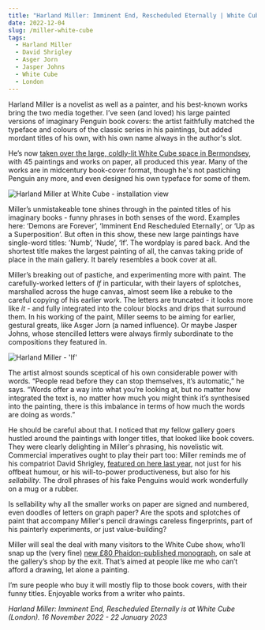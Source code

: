 ```yaml
---
title: "Harland Miller: Imminent End, Rescheduled Eternally | White Cube"
date: 2022-12-04
slug: /miller-white-cube
tags:
  - Harland Miller
  - David Shrigley
  - Asger Jorn
  - Jasper Johns
  - White Cube
  - London
---
```


Harland Miller is a novelist as well as a painter, and his best-known works bring the two media together. I’ve seen (and loved) his large painted versions of imaginary Penguin book covers: the artist faithfully matched the typeface and colours of the classic series in his paintings, but added mordant titles of his own, with his own name always in the author's slot.

He’s now [taken over the large, coldly-lit White Cube space in Bermondsey](https://whitecube.com/exhibitions/exhibition/Harland_Miller_White_Cube_Bermondsey_2022), with 45 paintings and works on paper, all produced this year. Many of the works are in midcentury book-cover format, though he's not pastiching Penguin any more, and even designed his own typeface for some of them.

![Harland Miller at White Cube - installation view](/miller-white-cube-1.jpeg)

Miller’s unmistakeable tone shines through in the painted titles of his imaginary books - funny phrases in both senses of the word. Examples here: ‘Demons are Forever’, ‘Imminent End Rescheduled Eternally’, or ‘Up as a Superposition’. But often in this show, these new large paintings have single-word titles: ’Numb’, ‘Nude’, ‘If’. The wordplay is pared back. And the shortest title makes the largest painting of all, the canvas taking pride of place in the main gallery. It barely resembles a book cover at all.

Miller’s breaking out of pastiche, and experimenting more with paint. The carefully-worked letters of *If* in particular, with their layers of splotches, marshalled across the huge canvas, almost seem like a rebuke to the careful copying of his earlier work. The letters are truncated - it looks more like *it* - and fully integrated into the colour blocks and drips that surround them. In his working of the paint, Miller seems to be aiming for earlier, gestural greats, like Asger Jorn (a named influence). Or maybe Jasper Johns, whose stencilled letters were always firmly subordinate to the compositions they featured in.

![Harland Miller - 'If'](/miller-white-cube-2.jpeg)

The artist almost sounds sceptical of his own considerable power with words. “People read before they can stop themselves, it’s automatic,” he says. “Words offer a way into what you’re looking at, but no matter how integrated the text is, no matter how much you might think it’s synthesised into the painting, there is this imbalance in terms of how much the words are doing as words.”

He should be careful about that. I noticed that my fellow gallery goers hustled around the paintings with longer titles, that looked like book covers. They were clearly delighting in Miller's phrasing, his novelistic wit. Commercial imperatives ought to play their part too: Miller reminds me of his compatriot David Shrigley, [featured on here last year](/posts/shrigley-stephen-friedman), not just for his offbeat humour, or his will-to-power productiveness, but also for his *sellability*. The droll phrases of his fake Penguins would work wonderfully on a mug or a rubber.

Is sellability why all the smaller works on paper are signed and numbered, even doodles of letters on graph paper? Are the spots and splotches of paint that accompany Miller's pencil drawings careless fingerprints, part of his painterly experiments, or just value-building?

Miller will seal the deal with many visitors to the White Cube show, who’ll snap up the (very fine) [new £80 Phaidon-published monograph](https://www.phaidon.com/store/art/harland-miller-in-shadows-i-boogie-9781838663100/), on sale at the gallery’s shop by the exit. That’s aimed at people like me who can’t afford a drawing, let alone a painting.

I’m sure people who buy it will mostly flip to those book covers, with their funny titles. Enjoyable works from a writer who paints.

*Harland Miller: Imminent End, Rescheduled Eternally is at White Cube (London). 16 November 2022 - 22 January 2023*